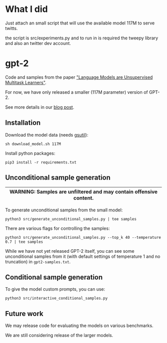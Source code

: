 # What I did

Just attach an small script that will use the available model 117M to serve twitts. 

the script is src/experiments.py and to run in is required the tweepy library and also an twitter dev account. 

# gpt-2

Code and samples from the paper ["Language Models are Unsupervised Multitask Learners"](https://d4mucfpksywv.cloudfront.net/better-language-models/language-models.pdf).

For now, we have only released a smaller (117M parameter) version of GPT-2.

See more details in our [blog post](https://blog.openai.com/better-language-models/).

## Installation

Download the model data (needs [gsutil](https://cloud.google.com/storage/docs/gsutil_install)):
```
sh download_model.sh 117M
```

Install python packages:
```
pip3 install -r requirements.txt
```

## Unconditional sample generation

| WARNING: Samples are unfiltered and may contain offensive content. |
| --- |

To generate unconditional samples from the small model:
```
python3 src/generate_unconditional_samples.py | tee samples
```
There are various flags for controlling the samples:
```
python3 src/generate_unconditional_samples.py --top_k 40 --temperature 0.7 | tee samples
```

While we have not yet released GPT-2 itself, you can see some unconditional samples from it (with default settings of temperature 1 and no truncation) in `gpt2-samples.txt`.

## Conditional sample generation

To give the model custom prompts, you can use:
```
python3 src/interactive_conditional_samples.py
```

## Future work

We may release code for evaluating the models on various benchmarks.

We are still considering release of the larger models.
